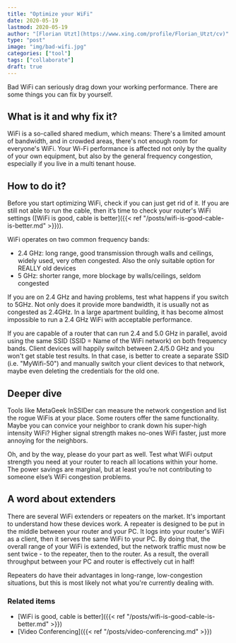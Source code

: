 ```yaml
---
title: "Optimize your WiFi"
date: 2020-05-19
lastmod: 2020-05-19
author: "[Florian Utzt](https://www.xing.com/profile/Florian_Utzt/cv)"
type: "post"
image: "img/bad-wifi.jpg"
categories: ["tool"]
tags: ["collaborate"]
draft: true
---
```


Bad WiFi can seriously drag down your working performance. There are some things you can fix by yourself.

<!--more-->

## What is it and why fix it?

WiFi is a so-called shared medium, which means: There's a limited amount of bandwidth, and in crowded areas, there's not enough room for everyone's WiFi. Your Wi-Fi performance is affected not only by the quality of your own equipment, but also by the general frequency congestion, especially if you live in a multi tenant house.

## How to do it?

Before you start optimizing WiFi, check if you can just get rid of it. If you are still not able to run the cable, then it’s time to check your router's WiFi settings ([WiFi is good, cable is better]({{< ref "/posts/wifi-is-good-cable-is-better.md" >}})).

WiFi operates on two common frequency bands:

* 2.4 GHz: long range, good transmission through walls and ceilings, widely used, very often congested. Also the only suitable option for REALLY old devices
* 5 GHz: shorter range, more blockage by walls/ceilings, seldom congested

If you are on 2.4 GHz and having problems, test what happens if you switch to 5GHz. Not only does it provide more bandwidth, it is usually not as congested as 2.4GHz. In a large apartment building, it has become almost impossible to run a 2.4 GHz WiFi with acceptable performance.

If you are capable of a router that can run 2.4 and 5.0 GHz in parallel, avoid using the same SSID (SSID = Name of the WiFi network) on both frequency bands. Client devices will happily switch between 2.4/5.0 GHz and you won't get stable test results. In that case, is better to create a separate SSID (i.e. "MyWifi-50") and manually switch your client devices to that network, maybe even deleting the credentials for the old one.

## Deeper dive

Tools like MetaGeek InSSIDer can measure the network congestion and list the rogue WiFis at your place. Some routers offer the same functionality. Maybe you can convice your neighbor to crank down his super-high intensity WiFi? Higher signal strength makes no-ones WiFi faster, just more annoying for the neighbors.

Oh, and by the way, please do your part as well. Test what WiFi output strength you need at your router to reach all locations within your home. The power savings are marginal, but at least you’re not contributing to someone else’s WiFi congestion problems.

## A word about extenders

There are several WiFi extenders or repeaters on the market. It's important to understand how these devices work. A repeater is designed to be put in the middle between your router and your PC. It logs into your router's WiFi as a client, then it serves the same WiFi to your PC. By doing that, the overall range of your WiFi is extended, but the network traffic must now be sent twice - to the repeater, then to the router. As a result, the overall throughput between your PC and router is effectively cut in half!

Repeaters do have their advantages in long-range, low-congestion situations, but this is most likely not what you're currently dealing with.

### Related items

* [WiFi is good, cable is better]({{< ref "/posts/wifi-is-good-cable-is-better.md" >}})
* [Video Conferencing]({{< ref "/posts/video-conferencing.md" >}})
